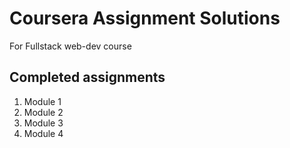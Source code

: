 # Coursera Assignment Solutions

For Fullstack web-dev course 

## Completed assignments
1. Module 1
2. Module 2
3. Module 3
4. Module 4
